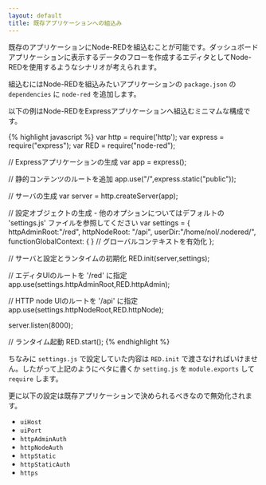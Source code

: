```yaml
---
layout: default
title: 既存アプリケーションへの組込み
---   
```


既存のアプリケーションにNode-REDを組込むことが可能です。ダッシュボードアプリケーションに表示するデータのフローを作成するエディタとしてNode-REDを使用するようなシナリオが考えられます。

組込むにはNode-REDを組込みたいアプリケーションの `package.json` の `dependencies` に `node-red` を追加します。

以下の例はNode-REDをExpressアプリケーションへ組込むミニマムな構成です。

{% highlight javascript %}
var http = require('http');
var express = require("express");
var RED = require("node-red");

// Expressアプリケーションの生成
var app = express();

// 静的コンテンツのルートを追加
app.use("/",express.static("public"));

// サーバの生成
var server = http.createServer(app);

// 設定オブジェクトの生成 - 他のオプションについてはデフォルトの 'settings.js' ファイルを参照してください
var settings = {
    httpAdminRoot:"/red",
    httpNodeRoot: "/api",
    userDir:"/home/nol/.nodered/",
    functionGlobalContext: { }    // グローバルコンテキストを有効化
};

// サーバと設定とランタイムの初期化
RED.init(server,settings);

// エディタUIのルートを '/red' に指定
app.use(settings.httpAdminRoot,RED.httpAdmin);

// HTTP node UIのルートを '/api' に指定
app.use(settings.httpNodeRoot,RED.httpNode);

server.listen(8000);

// ランタイム起動
RED.start();
{% endhighlight %}

ちなみに `settings.js` で設定していた内容は `RED.init` で渡さなければいけません。したがって上記のようにベタに書くか `setting.js` を `module.exports` して `require` します。

更に以下の設定は既存アプリケーションで決められるべきなので無効化されます。

 - `uiHost`
 - `uiPort`
 - `httpAdminAuth`
 - `httpNodeAuth`
 - `httpStatic`
 - `httpStaticAuth`
 - `https`
